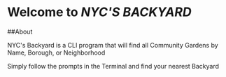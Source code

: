 <!-- 
# Project Week 1

## Contents

This readme is organized into eight sections:

1. Guidelines
2. Requirements
3. Inspiration
4. Instructions
5. Adding Gems
6. Testing out Your Code
7. Bonus
8. Resources

## Guidelines

3. Approval
  * Before starting on your project, you must get your idea approved by an instructor.
4. Design
  * Your app using object oriented programming techniques
5. Components
  * Your app must fetch data from the internet by making API calls
  * Your app must be have an interactive command line interface or CLI

## Requirements

Your app should have at least three classes:

1. CLI Runner
  * One class should handle the CLI section and it should be located in the `app/runners` folder'
  * This should be interactive. Users should be able to change the way it behaves through typing keywords. Keywords that must be accounted for are:
    * help
    * exit
  * The CLI should also respond to at least two more keywords of your choosing (these will probably vary depending on the purpose of your app, some might be "start", "search", etc.).
2. Data Fetcher
  * The second class should fetch data and it will be in the `app/data_fetchers` folder
  * It could be an API calls, in which case you should name it something like BuzzFeedAPICaller, `app/data_fetchers/buzzfeed_api_caller.rb`
    * If you would like help from instructors when creating the class that makes API calls, the API you select must not require authentication (that means no Twitter, no Facebook, no Instagram, etc.). You can use APIs that do require authentication as long as you're comfortable knowning that instructors will not help you debug them.
  * Finally, it could also be a data parser. You could download CSV files, JSON, spreadsheets, etc. from the internet, add them to a  `lib` folder you will create, and have your data parser parse through the files and instantiate new instances of your model class or classes.
  * Note about data fetchers: They must instantiate new instances of your model class or classes.
3. Model(s)
  * The third class should be a model of your data, in the `app/models` folder
  * If you are fetching data from Spotify for instance, an appropriate model might be Song. Song could have a couple attributes:
    * artist
    * album
    * length
    * etc.
  * Feel free to use more than one model for your data, one is the minimum

## Inspiration

These are all suggestions to get your mind churning. By no means are you limited to working with something off of the following lists.

### Data Parsing

* [NYC Open Data](https://nycopendata.socrata.com/)
* [US Open Data](http://www.data.gov/open-gov/)
* [Bachelor Contestants](https://raw.githubusercontent.com/kthffmn/bachelor-contestants/master/data.json)

### APIs  

##### Here are some popular open APIs

* [Census Data](http://www.census.gov/data/developers/data-sets/population-estimates-and-projections.html)
* [The Guardian](http://open-platform.theguardian.com/documentation/)
* [Flickr](https://developer.yahoo.com/flickr/)
* [Google Places](https://developers.google.com/places/)
* [Jobs API](http://search.digitalgov.gov/developer/jobs.html)
* [New York Times](http://developer.nytimes.com/docs)
* [Open Weather](http://openweathermap.org/current)
* [Spotify Charts](http://charts.spotify.com/docs)

##### Here are some popular APIs that require authentication

*Note: Instructors will not help you debug the APIs below*

* [GitHub](https://developer.github.com/v3/)
* [Imgur](https://api.imgur.com/#endpoints)
* [Instagram](https://instagram.com/developer/)
* [Fakebook Graph API](https://developers.facebook.com/tools/explorer/145634995501895/?method=GET&path=me%3Ffields%3Did%2Cname&version=v2.2)
* [Giphy](https://github.com/Giphy/GiphyAPI)
* [Google Maps](http://www.programmableweb.com/api/google-maps)
* [Pintrest]()
* [Reddit](http://www.reddit.com/dev/api)
* [Twitter REST API](https://dev.twitter.com/rest/public)
* [Twitter Streaming API](https://dev.twitter.com/streaming/overview)
* [Tumblr](https://www.tumblr.com/docs/en/api/v2)
* [YouTube](https://developers.google.com/youtube/v3/)

*Keep in mind that instructors will not help you debug the APIs below*

## Instructions

* Choose your group or decide to work alone.
* Brainstorm ideas.
* Get your idea approved by an instructor.
* Decide who will fork this lab.
* Have everyone in your group clone down the fork onto their local machines.
* Each team member should run `bundle install`
* Get familiar with the structure of this lab:

```
├── Gemfile
├── README.md
├── app
│   ├── concerns
│   │   └── example_module.rb
│   ├── data_fetchers
│   │   └── example_api_caller.rb
│   ├── models
│   │   └── example_model.rb
│   └── runners
│       └── example_cli.rb
├── bin
│   └── run.rb
├── config
│   └── environment.rb
└── spec
    ├── example_spec.rb
    ├── fixtures
    │   └── example_fixture_file.json
    └── spec_helper.rb
```

* Think about what your model(s) will look like.
* Start replacing the example code with your own code *in this order*:
  * See what kind of data you can get from your API calls and start to build it out
  * Given this data, make your model(s)
  * Have your data fetcher instantiate new instances of your model(s)
  * Once you have a functional API caller, start working on your CLI class in `app/runners/example_cli.rb`
  * Update `bin/run.rb` so that it calls on your CLI class correctly. You should be able to run `ruby bin/run.rb` from your terminal to interact with your app.
  * Once your CLI is functional, replace this readme with instructions on how to use your app.
  * If you have time, start testing your app (see the bonus section).

## Adding Gems

This lab manages gems using [Bundler](http://bundler.io/). This means that instead of writing "require `name-of-gem'` at the top of your files, you're going to add that gem to the Gemfile, for instance `gem "rspec"`, then run `bundle install` again. The file `config/environment.rb` requires all these gems, then loads your modules, then your models, then your API callers, then your CLI runner. Then it requires the "json" and "open-uri" modules.

## Testing Your Code

To see what your code is like, run `rake console` from your terminal. To see why this works, take a look at the Rakefile. It loads the following items in order:

1. gems
2. modules
3. models
4. data fetchers
5. cli

## Bonus

Test your app. Refer to tests for [Playlister CLI](https://github.com/flatiron-school-ironboard/playlister-cli-bk-002) if you'd like to see how to test CLIs. Refer to [RSpec Docs](https://www.relishapp.com/rspec) (they're actually great) if you have questions.

## Resources

* [About Bundler](http://bundler.io/)
* [RSpec Docs](https://www.relishapp.com/rspec)
* [Playlister CLI](https://github.com/flatiron-school-ironboard/playlister-cli-bk-002)

<p data-visibility='hidden'>View <a href='https://learn.co/lessons/cli-project-week-guidelines' title='Project Week 1'>Project Week 1</a> on Learn.co and start learning to code for free.</p> -->

# Welcome to *NYC'S BACKYARD*

##About

NYC's Backyard is a CLI program that will find all Community Gardens by Name, Borough, or Neighborhood

Simply follow the prompts in the Terminal and find your nearest Backyard
